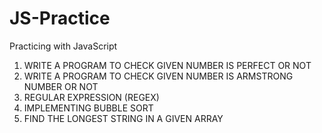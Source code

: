 # JS-Practice
Practicing with JavaScript


1. WRITE A PROGRAM TO CHECK GIVEN NUMBER IS PERFECT OR NOT
2. WRITE A PROGRAM TO CHECK GIVEN NUMBER IS ARMSTRONG NUMBER OR NOT
3. REGULAR EXPRESSION (REGEX)
4. IMPLEMENTING BUBBLE SORT
5. FIND THE LONGEST STRING IN A GIVEN ARRAY
